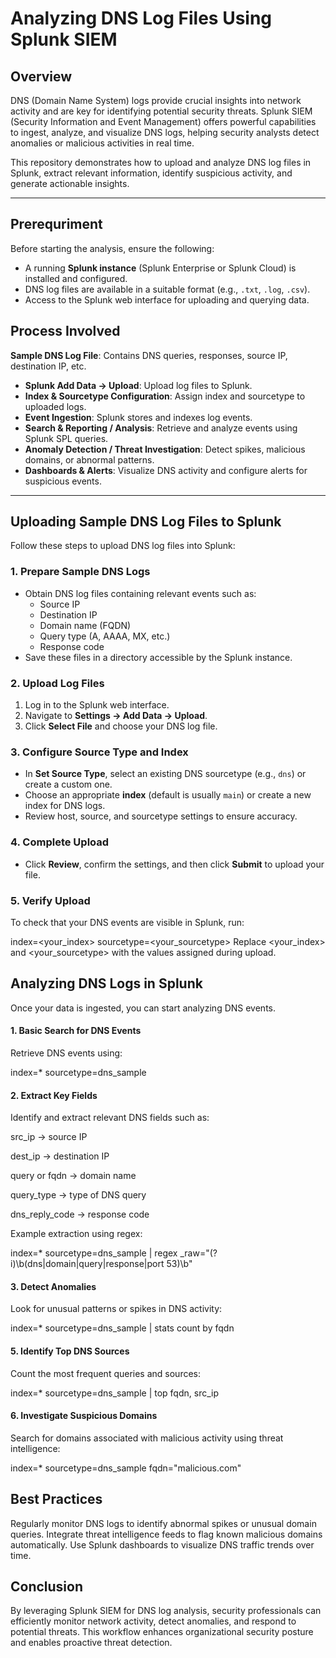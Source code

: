 # Analyzing DNS Log Files Using Splunk SIEM

## Overview
DNS (Domain Name System) logs provide crucial insights into network activity and are key for identifying potential security threats. Splunk SIEM (Security Information and Event Management) offers powerful capabilities to ingest, analyze, and visualize DNS logs, helping security analysts detect anomalies or malicious activities in real time.

This repository demonstrates how to upload and analyze DNS log files in Splunk, extract relevant information, identify suspicious activity, and generate actionable insights.

---

## Prerequriment
Before starting the analysis, ensure the following:

- A running **Splunk instance** (Splunk Enterprise or Splunk Cloud) is installed and configured.
- DNS log files are available in a suitable format (e.g., `.txt`, `.log`, `.csv`).
- Access to the Splunk web interface for uploading and querying data.

## Process Involved
 **Sample DNS Log File**: Contains DNS queries, responses, source IP, destination IP, etc.  
- **Splunk Add Data → Upload**: Upload log files to Splunk.  
- **Index & Sourcetype Configuration**: Assign index and sourcetype to uploaded logs.  
- **Event Ingestion**: Splunk stores and indexes log events.  
- **Search & Reporting / Analysis**: Retrieve and analyze events using Splunk SPL queries.  
- **Anomaly Detection / Threat Investigation**: Detect spikes, malicious domains, or abnormal patterns.  
- **Dashboards & Alerts**: Visualize DNS activity and configure alerts for suspicious events.

---

## Uploading Sample DNS Log Files to Splunk

Follow these steps to upload DNS log files into Splunk:

### 1. Prepare Sample DNS Logs
- Obtain DNS log files containing relevant events such as:
  - Source IP
  - Destination IP
  - Domain name (FQDN)
  - Query type (A, AAAA, MX, etc.)
  - Response code
- Save these files in a directory accessible by the Splunk instance.

### 2. Upload Log Files
1. Log in to the Splunk web interface.
2. Navigate to **Settings → Add Data → Upload**.
3. Click **Select File** and choose your DNS log file.

### 3. Configure Source Type and Index
- In **Set Source Type**, select an existing DNS sourcetype (e.g., `dns`) or create a custom one.
- Choose an appropriate **index** (default is usually `main`) or create a new index for DNS logs.
- Review host, source, and sourcetype settings to ensure accuracy.

### 4. Complete Upload
- Click **Review**, confirm the settings, and then click **Submit** to upload your file.

### 5. Verify Upload
To check that your DNS events are visible in Splunk, run:

index=<your_index> sourcetype=<your_sourcetype>
Replace <your_index> and <your_sourcetype> with the values assigned during upload.

## Analyzing DNS Logs in Splunk
Once your data is ingested, you can start analyzing DNS events.

#### 1. Basic Search for DNS Events
Retrieve DNS events using:

index=* sourcetype=dns_sample

#### 2. Extract Key Fields

Identify and extract relevant DNS fields such as:

src_ip → source IP

dest_ip → destination IP

query or fqdn → domain name

query_type → type of DNS query

dns_reply_code → response code

Example extraction using regex:

index=* sourcetype=dns_sample | regex _raw="(?i)\b(dns|domain|query|response|port 53)\b"

#### 3. Detect Anomalies

Look for unusual patterns or spikes in DNS activity:

index=* sourcetype=dns_sample | stats count by fqdn

#### 5. Identify Top DNS Sources
   
Count the most frequent queries and sources:

index=* sourcetype=dns_sample | top fqdn, src_ip

#### 6. Investigate Suspicious Domains
Search for domains associated with malicious activity using threat intelligence:

index=* sourcetype=dns_sample fqdn="malicious.com"

## Best Practices
Regularly monitor DNS logs to identify abnormal spikes or unusual domain queries.
Integrate threat intelligence feeds to flag known malicious domains automatically.
Use Splunk dashboards to visualize DNS traffic trends over time.

## Conclusion
By leveraging Splunk SIEM for DNS log analysis, security professionals can efficiently monitor network activity, detect anomalies, and respond to potential threats. This workflow enhances organizational security posture and enables proactive threat detection.
